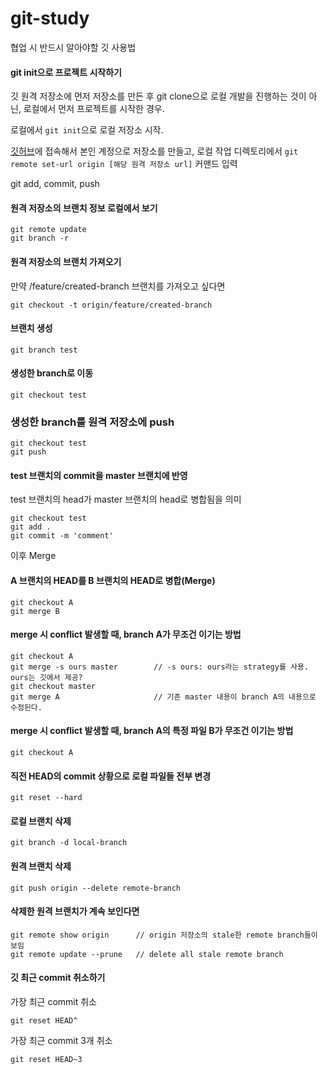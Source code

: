 # git-study
협업 시 반드시 알아야할 깃 사용법

#### git init으로 프로젝트 시작하기
<p>깃 원격 저장소에 먼저 저장소를 만든 후 git clone으로 로컬 개발을 진행하는 것이 아닌, 로컬에서 먼저 프로젝트를 시작한 경우.</p>
<p>

로컬에서 `git init`으로 로컬 저장소 시작.</p>

<p>

[깃허브](https://github.com)에 접속해서 본인 계정으로 저장소를 만들고, 로컬 작업 디렉토리에서 `git remote set-url origin [해당 원격 저장소 url]` 커맨드 입력</p>

<p>git add, commit, push</p>


#### 원격 저장소의 브랜치 정보 로컬에서 보기
```
git remote update
git branch -r
```

#### 원격 저장소의 브랜치 가져오기
만약 /feature/created-branch 브랜치를 가져오고 싶다면
```
git checkout -t origin/feature/created-branch
```

#### 브랜치 생성
```
git branch test
```

#### 생성한 branch로 이동
```
git checkout test
```

### 생성한 branch를 원격 저장소에 push
```
git checkout test
git push
```

#### test 브랜치의 commit을 master 브랜치에 반영
<p>test 브랜치의 head가 master 브랜치의 head로 병합됨을 의미</p>


```
git checkout test
git add .
git commit -m 'comment'
```
이후 Merge

#### A 브랜치의 HEAD를 B 브랜치의 HEAD로 병합(Merge)
```
git checkout A
git merge B
```

#### merge 시 conflict 발생할 때, branch A가 무조건 이기는 방법
```
git checkout A
git merge -s ours master        // -s ours: ours라는 strategy를 사용. ours는 깃에서 제공?
git checkout master
git merge A                     // 기존 master 내용이 branch A의 내용으로 수정된다.
```

#### merge 시 conflict 발생할 때, branch A의 특정 파일 B가 무조건 이기는 방법
```
git checkout A

```

#### 직전 HEAD의 commit 상황으로 로컬 파일들 전부 변경
```
git reset --hard
```

#### 로컬 브랜치 삭제
```
git branch -d local-branch
```

#### 원격 브랜치 삭제
```
git push origin --delete remote-branch
```

#### 삭제한 원격 브랜치가 계속 보인다면
```
git remote show origin      // origin 저장소의 stale한 remote branch들이 보임
git remote update --prune   // delete all stale remote branch
```

#### 깃 최근 commit 취소하기
가장 최근 commit 취소
```
git reset HEAD^
```

가장 최근 commit 3개 취소
```
git reset HEAD~3
```
